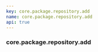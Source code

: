 ```yaml
---
key: core.package.repository.add
name: core.package.repository.add
api: true
---
```


### core.package.repository.add

